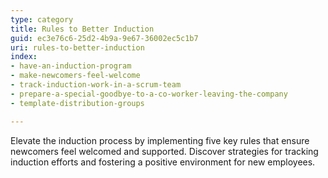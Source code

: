 ```yaml
---
type: category
title: Rules to Better Induction
guid: ec3e76c6-25d2-4b9a-9e67-36002ec5c1b7
uri: rules-to-better-induction
index:
- have-an-induction-program
- make-newcomers-feel-welcome
- track-induction-work-in-a-scrum-team
- prepare-a-special-goodbye-to-a-co-worker-leaving-the-company
- template-distribution-groups

---
```


Elevate the induction process by implementing five key rules that ensure newcomers feel welcomed and supported. Discover strategies for tracking induction efforts and fostering a positive environment for new employees.
